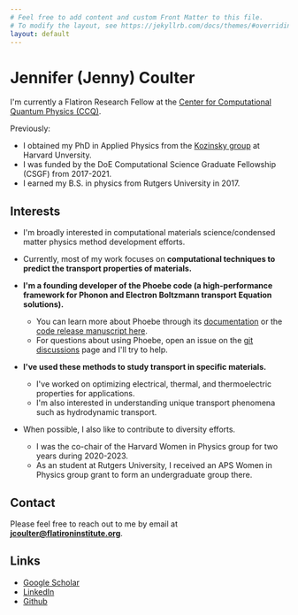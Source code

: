 ```yaml
---
# Feel free to add content and custom Front Matter to this file.
# To modify the layout, see https://jekyllrb.com/docs/themes/#overriding-theme-defaults
layout: default
---
```


# Jennifer (Jenny) Coulter

I'm currently a Flatiron Research Fellow at the [Center for Computational Quantum Physics (CCQ)](https://www.simonsfoundation.org/flatiron/center-for-computational-quantum-physics/).

Previously:
 * I obtained my PhD in Applied Physics from the [Kozinsky group](https://mir.g.harvard.edu/) at Harvard Unversity.
 * I was funded by the DoE Computational Science Graduate Fellowship (CSGF) from 2017-2021.
 * I earned my B.S. in physics from Rutgers University in 2017.

## Interests
* I'm broadly interested in computational materials science/condensed matter physics method development efforts.
* Currently, most of my work focuses on **computational techniques to predict the transport properties of materials.**

* **I'm a founding developer of the Phoebe code (a high-performance framework for Phonon and Electron Boltzmann transport Equation solutions).**
  * You can learn more about Phoebe through its [documentation](https://phoebe.readthedocs.io/en/develop/introduction.html) or the [code release manuscript here](https://dx.doi.org/10.1088/2515-7639/ac86f6).
  * For questions about using Phoebe, open an issue on the [git discussions](https://github.com/mir-group/phoebe/discussions) page and I'll try to help. 

* **I've used these methods to study transport in specific materials.**
  * I've worked on optimizing electrical, thermal, and thermoelectric properties for applications.
  * I'm also interested in understanding unique transport phenomena such as hydrodynamic transport.

* When possible, I also like to contribute to diversity efforts.
  * I was the co-chair of the Harvard Women in Physics group for two years during 2020-2023.
  * As an student at Rutgers University, I received an APS Women in Physics group grant to form an undergraduate group there.

## Contact
Please feel free to reach out to me by email at **jcoulter@flatironinstitute.org**.

## Links
* [Google Scholar](https://scholar.google.com/citations?hl=en&user=4-QTKr4AAAAJ)
* [LinkedIn](https://www.linkedin.com/in/jenny-coulter-0945b7105/)
* [Github](https://github.com/jcoulter12)

